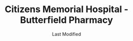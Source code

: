 ---
layout: location-page
date: Last Modified
description: "Local COVID-19 testing is available at Citizens Memorial Hospital - Butterfield Pharmacy in Bolivar, Missouri, USA."
permalink: "locations/missouri/bolivar/citizens-memorial-hospital-butterfield-pharmacy/"
tags:
  - locations
  - missouri
title: Citizens Memorial Hospital - Butterfield Pharmacy
uniqueName: citizens-memorial-hospital-butterfield-pharmacy
state: Missouri
stateAbbr: MO
hood: "Bolivar"
address: "1125 N. Butterfield Road"
city: "Bolivar"
zip: "65613"
zipsNearby: "64830 65601 64724 65603 65604 65605 65608 64833 65610 65612 65613 65727 65617 64728 65619 65620 65622 65783 65624 64836 65629 65657 65631 64735 64738 65632 65633 65634 65635 64740 64741 65636 65640 64744 65463 65644 65646 65648 65649 65470 65650 65652 65654 65656 64748 65661 65662 65663 65664 65667 64750 65668 65669 65674 65675 64755 64756 64759 64766 65534 64848 65536 64762 65682 65590 65685 64763 65786 65702 65704 65705 65706 65707 64767 65708 65591 64770 65645 65710 64771 65712 64849 64772 65713 65714 65720 64776 65721 65722 65723 65724 65543 65725 65728 65732 64857 65734 65735 64859 65737 65738 64779 65556 65787 64780 65742 64781 64862 64783 65746 64784 65752 65753 65630 65754 65801 65802 65803 65804 65805 65806 65807 65808 65809 65810 65814 65817 65890 65897 65898 65899 65607 65785 65756 65567 65757 65764 65765 65767 65769 64790 65770 65771 65774 64873 65779 65781 65017 65323 65020 65324 65325 65326 65072 65037 65038 65047 65049 65338 65052 65065 65079 65355 64789" 
mapUrl: "http://maps.apple.com/?q=Citizens+Memorial+Hospital+-+Butterfield+Pharmacy&address=1125+N+Butterfield+Road,Bolivar,Missouri,65613"
locationType: Drive-thru
phone: "417-328-4300"
website: "https://www.citizensmemorial.com/about/media-resources/news/2020/cmh-to-offer-drive-thru-covid-19-testing-with-doctors-order.html"
onlineBooking: undefined
closed: undefined
closedUpdate: May 23rd, 2020
notes: "By appointment only. Requires phone screen."
days: Weekdays
hours: 10AM-2PM
ctaMessage: Learn more
ctaUrl: "https://www.citizensmemorial.com/about/media-resources/news/2020/cmh-to-offer-drive-thru-covid-19-testing-with-doctors-order.html"
---